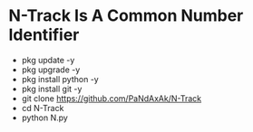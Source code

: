 # N-Track Is A Common Number Identifier 

- pkg update -y
- pkg upgrade -y
- pkg install python -y
- pkg install git -y
- git clone https://github.com/PaNdAxAk/N-Track
- cd N-Track
- python N.py
